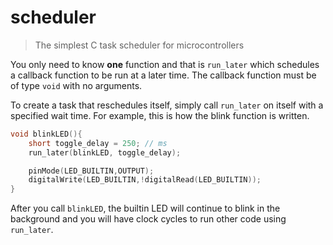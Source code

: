# scheduler
> The simplest C task scheduler for microcontrollers

You only need to know **one** function and that is `run_later` which schedules a callback function to be run at a later time. The callback function must be of type `void` with no arguments. 

To create a task that reschedules itself, simply call `run_later` on itself with a specified wait time. For example, this is how the blink function is written. 

```c
void blinkLED(){
    short toggle_delay = 250; // ms
    run_later(blinkLED, toggle_delay);

    pinMode(LED_BUILTIN,OUTPUT);
    digitalWrite(LED_BUILTIN,!digitalRead(LED_BUILTIN));
}
```

After you call `blinkLED`, the builtin LED will continue to blink in the background and you will have clock cycles to run other code using `run_later`. 
